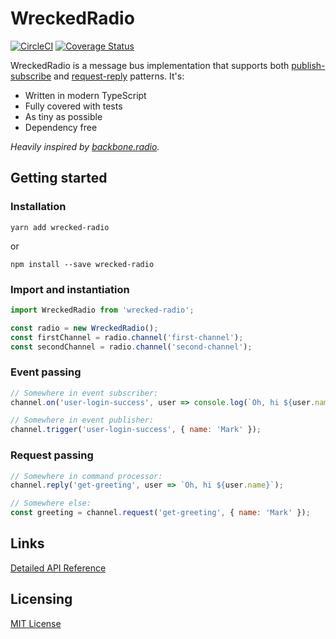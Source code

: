 # WreckedRadio

[![CircleCI](https://img.shields.io/circleci/build/github/alexeyoganezov/wrecked-radio.svg)](https://circleci.com/gh/frankendux/wrecked-radio)
[![Coverage Status](https://img.shields.io/coveralls/github/alexeyoganezov/wrecked-radio.svg)](https://coveralls.io/github/frankendux/wrecked-radio)

WreckedRadio is a message bus implementation that supports both [publish-subscribe](https://en.wikipedia.org/wiki/Publish%E2%80%93subscribe_pattern) and [request-reply](https://en.wikipedia.org/wiki/Publish%E2%80%93subscribe_pattern) patterns. It's:

- Written in modern TypeScript
- Fully covered with tests
- As tiny as possible
- Dependency free

*Heavily inspired by [backbone.radio](https://github.com/marionettejs/backbone.radio).*

## Getting started

### Installation

`yarn add wrecked-radio`

or

`npm install --save wrecked-radio`

### Import and instantiation

```javascript
import WreckedRadio from 'wrecked-radio';

const radio = new WreckedRadio();
const firstChannel = radio.channel('first-channel');
const secondChannel = radio.channel('second-channel');
```

### Event passing

```javascript
// Somewhere in event subscriber:
channel.on('user-login-success', user => console.log(`Oh, hi ${user.name}`);

// Somewhere in event publisher:
channel.trigger('user-login-success', { name: 'Mark' });
```

### Request passing

```javascript
// Somewhere in command processor:
channel.reply('get-greeting', user => `Oh, hi ${user.name}`);

// Somewhere else:
const greeting = channel.request('get-greeting', { name: 'Mark' });
```

## Links

[Detailed API Reference](https://18-160222506-gh.circle-artifacts.com/0/home/circleci/repo/docs/classes/_wreckedradio_.wreckedradio.html)

## Licensing

[MIT License](https://github.com/frankendux/wrecked-radio/blob/master/LICENSE)
